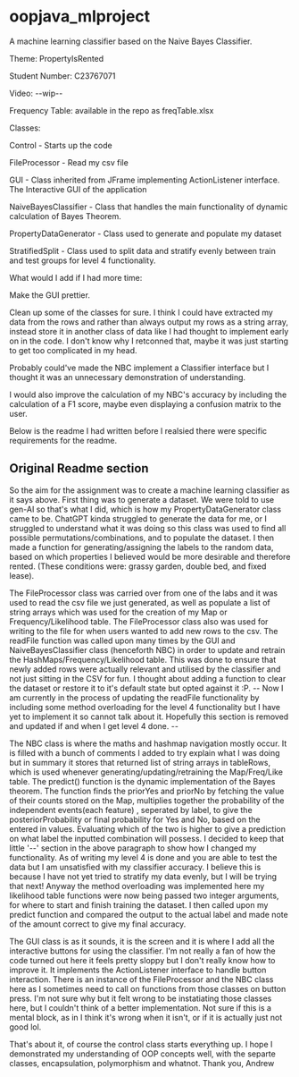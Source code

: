 # oopjava_mlproject

A machine learning classifier based on the Naive Bayes Classifier.

Theme: PropertyIsRented

Student Number: C23767071

Video:  --wip--

Frequency Table: available in the repo as freqTable.xlsx

Classes:

Control - Starts up the code

FileProcessor - Read my csv file

GUI - Class inherited from JFrame implementing ActionListener interface. The Interactive GUI of the application

NaiveBayesClassifier - Class that handles the main functionality of dynamic calculation of Bayes Theorem.

PropertyDataGenerator - Class used to generate and populate my dataset

StratifiedSplit - Class used to split data and stratify evenly between train and test groups for level 4 functionality.


What would I add if I had more time:


Make the GUI prettier.

Clean up some of the classes for sure. I think I could have extracted my data from the rows and rather than always output my rows as a string array, instead store it in another class
of data like I had thought to implement early on in the code. I don't know why I retconned that, maybe it was just starting to get too complicated in my head.

Probably could've made the NBC implement a Classifier interface but I thought it was an unnecessary demonstration of understanding.

I would also improve the calculation of my NBC's accuracy by including the calculation of a F1 score, maybe even displaying a confusion matrix to the user.

Below is the readme I had written before I realsied there were specific requirements for the readme.

Original Readme section
------------------------------------------------------



So the aim for the assignment was to create a machine learning classifier as it says above. First thing was to generate a dataset.
We were told to use gen-AI so that's what I did, which is how my PropertyDataGenerator class came to be. ChatGPT kinda struggled to generate the
data for me, or I struggled to understand what it was doing so this class was used to find all possible permutations/combinations, and to populate the dataset.
I then made a function for generating/assigning the labels to the random data, based on which properties I believed would be more desirable and therefore rented.
(These conditions were: grassy garden, double bed, and fixed lease).


The FileProcessor class was carried over from one of the labs and it was used to read the csv file we just generated, as well as populate a list of string arrays
which was used for the creation of my Map or Frequency/Likelihood table. The FileProcessor class also was used for writing to the file for when users wanted to
add new rows to the csv. The readFile function was called upon many times by the GUI and NaiveBayesClassifier class (henceforth NBC) in order to update
and retrain the HashMaps/Frequency/Likelihood table. This was done to ensure that newly added rows were actually relevant and utilised by the classifier
and not just sitting in the CSV for fun. I thought about adding a function to clear the dataset or restore it to it's default state but opted against it :P. 
-- Now I am currently in the process of updating the readFile functionality by including some method overloading for the level 4 functionality but I have yet
to implement it so cannot talk about it. Hopefully this section is removed and updated if and when I get level 4 done. --


The NBC class is where the maths and hashmap navigation mostly occur. It is filled with a bunch of comments I added to try explain what I was doing but in summary
it stores that returned list of string arrays in tableRows, which is used whenever generating/updating/retraining the Map/Freq/Like table. The predict() function
is the dynamic implementation of the Bayes theorem. The function finds the priorYes and priorNo by fetching the value of their counts stored on the Map,
multiplies together the probability of the independent events(each feature) , seperated by label, to give the posteriorProbability or final probability for Yes and No,
based on the entered in values. Evaluating which of the two is higher to give a prediction on what label the inputted combination will possess. I decided to keep that little '--'
section in the above paragraph to show how I changed my functionality. As of writing my level 4 is done and you are able to test the data but I am unsatisfied with my classifier accuracy.
I believe this is because I have not yet tried to stratify my data evenly, but I will be trying that next! Anyway the method overloading was implemented here my likelihood table functions
were now being passed two integer arguments, for where to start and finish training the dataset. I then called upon my predict function and compared the output to the actual label and
made note of the amount correct to give my final accuracy.


The GUI class is as it sounds, it is the screen and it is where I add all the interactive buttons for using the classifier. I'm not really a fan of how the code
turned out here it feels pretty sloppy but I don't really know how to improve it. It implements the ActionListener interface to handle button interaction.
There is an instance of the FileProcessor and the NBC class here as I sometimes need to call on functions from those classes on button press.
I'm not sure why but it felt wrong to be instatiating those classes here, but I couldn't think of a better implementation. Not sure if this is a mental block,
as in I think it's wrong when it isn't, or if it is actually just not good lol.


That's about it, of course the control class starts everything up. I hope I demonstrated my understanding of OOP concepts well, with the separte classes, encapsulation, polymorphism
and whatnot. 
Thank you,
Andrew
